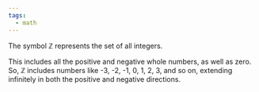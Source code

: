 ```yaml
---
tags:
  - math
---
```

The symbol ℤ represents the set of all integers.

This includes all the positive and negative whole numbers, as well as zero. So, ℤ includes numbers like -3, -2, -1, 0, 1, 2, 3, and so on, extending infinitely in both the positive and negative directions.